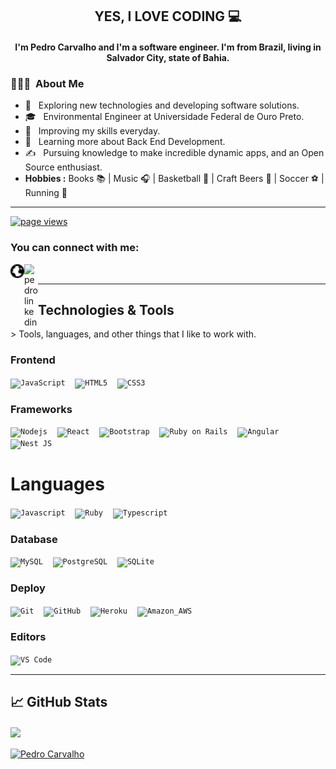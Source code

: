 
<h2 align="center"> YES, I LOVE CODING  💻 </h2>
<h4 align="center"> I'm Pedro Carvalho and I'm a software engineer. I'm from Brazil, living in Salvador City, state of Bahia. </h4>

<h3> 👨🏻‍💻 &nbsp;About Me </h3>

- 🤔 &nbsp; Exploring new technologies and developing software solutions.
- 🎓 &nbsp; Environmental Engineer at Universidade Federal de Ouro Preto.
- 💼 &nbsp; Improving my skills everyday.
- 🌱 &nbsp; Learning more about Back End Development.
- ✍️ &nbsp; Pursuing knowledge to make incredible dynamic apps, and an Open Source enthusiast.
- **Hobbies :** Books 📚 | Music 🎧 | Basketball 🏀 | Craft Beers 🍺 | Soccer ⚽ | Running 🏃

---------------------------------------------------------------------------------------------------------------------------------------------------------------------------------
<p align="left"> 
  <a href="https://github.com/pedrocarr">
    <img src="https://komarev.com/ghpvc/?username=pedrocarr" alt="page views" />
  </a> 
</p>


### You can connect with me:

<p>
  <a href="https://github.com/pedrocarr">
    <img align="left" alt="pedrocarr" width="22px" src= "https://raw.githubusercontent.com/iconic/open-iconic/master/svg/globe.svg" style="max-width:100%;">
  </a>
  <a href="https://www.linkedin.com/in/pedro-car/">
    <img align="left" alt="pedro linkedin" width="22px" src= "https://camo.githubusercontent.com/d659d2bac00c01b42bffbae84bdc121e828b8fecd5b4949ffa2575f5d9e4a371/68747470733a2f2f63646e2e6a7364656c6976722e6e65742f6e706d2f73696d706c652d69636f6e734076332f69636f6e732f6c696e6b6564696e2e737667" style="max-width:100%;">
  </a>
</p>

<br>

---------------------------------------------------------------------------------------------------------------------------------------------------------------------------------

<h2 align="left">Technologies & Tools</h2>
> Tools, languages, and other things that I like to work with.

### Frontend

<code>![JavaScript](https://img.shields.io/badge/-JavaScript-black?style=flat-square&logo=javascript)</code> &nbsp;&nbsp;
<code>![HTML5](https://img.shields.io/badge/-HTML5-%23E44D27?style=flat-square&logo=html5&logoColor=ffffff)</code> &nbsp;&nbsp;
<code>![CSS3](https://img.shields.io/badge/-CSS3-%231572B6?style=flat-square&logo=css3)</code> &nbsp;&nbsp;

### Frameworks

<code>![Nodejs](https://img.shields.io/badge/-Nodejs-black?style=flat-square&logo=Node.js)</code> &nbsp;&nbsp;
<code>![React](https://img.shields.io/badge/-React-%23282C34?style=flat-square&logo=react)</code> &nbsp;&nbsp;
<code>![Bootstrap](https://img.shields.io/badge/-Bootstrap-563D7C?style=flat-square&logo=bootstrap)</code> &nbsp;&nbsp;
<code>![Ruby on Rails](https://img.shields.io/badge/Ruby_on_Rails-CC0000?style=flat-square&logo=ruby-on-rails&logoColor=white)</code> &nbsp;&nbsp;
<code>![Angular](https://img.shields.io/badge/-Angular-CC0000?style=flat-square&logo=angular&logoColor=white)</code> &nbsp;&nbsp;
<code>![Nest JS](https://img.shields.io/badge/-Nest-CC0000?style=flat-square&logo=nestjs&logoColor=white)</code> &nbsp;&nbsp;


# Languages

<code>![Javascript](https://img.shields.io/badge/-Javascript-black?style=flat&logo=javascript&logoColor=yellow)</code> &nbsp;&nbsp;
<code>![Ruby](https://img.shields.io/badge/-Ruby-black?style=flat&logo=ruby&logoColor=red)</code> &nbsp;&nbsp;
<code>![Typescript](https://img.shields.io/badge/-Typescript-black?style=flat&logo=typescript&logoColor=blue)</code> &nbsp;&nbsp;


### Database

<code>![MySQL](https://img.shields.io/badge/-MySQL-black?style=flat-square&logo=mysql)</code> &nbsp;&nbsp;
<code>![PostgreSQL](https://img.shields.io/badge/PostgreSQL-316192?style=flat-square&logo=postgresql&logoColor=white)</code> &nbsp;&nbsp;
<code>![SQLite](https://img.shields.io/badge/SQLite-07405E?style=flat-square&logo=sqlite&logoColor=white)</code> &nbsp;&nbsp;

### Deploy

<code>![Git](https://img.shields.io/badge/-Git-black?style=flat-square&logo=git)</code> &nbsp;&nbsp;
<code>![GitHub](https://img.shields.io/badge/-GitHub-181717?style=flat-square&logo=github)</code> &nbsp;&nbsp;
<code>![Heroku](https://img.shields.io/badge/Heroku-430098?style=flat-square&logo=heroku&logoColor=white)</code> &nbsp;&nbsp;
<code>![Amazon_AWS](https://img.shields.io/badge/Amazon_AWS-232F3E?style=for-the-badge&logo=amazon-aws&logoColor=white)</code> &nbsp;&nbsp;

### Editors

<code>![VS Code](http://img.shields.io/badge/-VS%20Code-007ACC?style=flat-square&logo=visual-studio-code)</code> &nbsp;&nbsp;


---------------------------------------------------------------------------------------------------------------------------------------------------------------------------------


## &#x1f4c8; GitHub Stats
<p>
  <a href="https://github.com/pedrocarr">
    <img align="center" src="https://github-readme-stats.vercel.app/api/top-langs/?username=pedrocarr&hide=html&layout=compact&langs_count=10" /> 
  </a>
  <br> <br>
  <a href="https://github.com/pedrocarr">
    <img align="center" src="https://github-readme-stats.vercel.app/api?username=pedrocarr&show_icons=true&line_height=27&count_private=true&&theme=vision-friendly-dark" alt="Pedro Carvalho" />
  </a>
</p>


